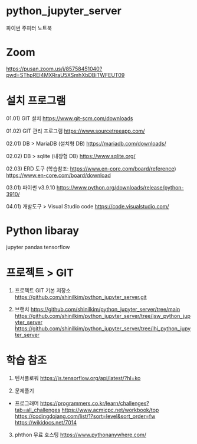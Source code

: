 # python_jupyter_server
파이썬 주피터 노트북

# Zoom
https://pusan.zoom.us/j/85758451040?pwd=SThpREI4MXRraU5XSmhXbDBiTWFEUT09

# 설치 프로그램
01.01) GIT 설치
https://www.git-scm.com/downloads

01.02) GIT 관리 프로그램
https://www.sourcetreeapp.com/

02.01) DB > MariaDB (설치형 DB)
https://mariadb.com/downloads/

02.02) DB > sqlite (내장형 DB)
https://www.sqlite.org/

02.03) ERD 도구 (학습참조: https://www.en-core.com/board/reference)
https://www.en-core.com/board/download

03.01) 파이썬 v3.9.10
https://www.python.org/downloads/release/python-3910/

04.01) 개발도구 > Visual Studio code
https://code.visualstudio.com/

# Python libaray
jupyter
pandas
tensorflow

# 프로젝트 > GIT
1) 프로젝트 GIT 기본 저장소
https://github.com/shinilkim/python_jupyter_server.git

2) 브랜치
https://github.com/shinilkim/python_jupyter_server/tree/main
https://github.com/shinilkim/python_jupyter_server/tree/jsw_python_jupyter_server
https://github.com/shinilkim/python_jupyter_server/tree/lhj_python_jupyter_server

# 학습 참조
01) 텐서플로워
https://js.tensorflow.org/api/latest/?hl=ko

2) 문제풀기
- 프로그래머
https://programmers.co.kr/learn/challenges?tab=all_challenges
https://www.acmicpc.net/workbook/top
https://codingdojang.com/list/1?sort=level&sort_order=fw
https://wikidocs.net/7014

3) phthon 무료 호스팅
https://www.pythonanywhere.com/


